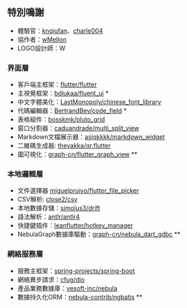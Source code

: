
## 特別鳴謝

- 體驗官：[knqiufan](https://github.com/knqiufan)、[charle004](https://github.com/charle004)
- 協作者：[wMellon](https://github.com/wMellon)
- LOGO設計師：W

### 界面層
- 客戶端主框架：[flutter/flutter](https://github.com/flutter/flutter)
- 主視覺框架：[bdlukaa/fluent_ui](https://github.com/bdlukaa/fluent_ui) \* 
- 中文字體美化：[LastMonopoly/chinese_font_library](https://github.com/LastMonopoly/chinese_font_library)
- 代碼編輯器：[BertrandBev/code_field](https://github.com/BertrandBev/code_field) \* 
- 表格組件：[bosskmk/pluto_grid](https://github.com/bosskmk/pluto_grid)
- 窗口分割器：[caduandrade/multi_split_view](https://github.com/caduandrade/multi_split_view)
- Markdown文檔展示器：[asjqkkkk/markdown_widget](https://github.com/asjqkkkk/markdown_widget)
- 二維碼生成器: [theyakka/qr.flutter](https://github.com/theyakka/qr.flutter)
- 圖可視化：[graph-cn/flutter_graph_view](https://github.com/graph-cn/flutter_graph_view) \*\* 

### 本地邏輯層
- 文件選擇器 [miguelpruivo/flutter_file_picker](https://github.com/miguelpruivo/flutter_file_picker)
- CSV解析: [close2/csv](https://github.com/close2/csv)
- 本地數據存儲：[simolus3/drift](https://github.com/simolus3/drift)
- 語法解析：[antlr/antlr4](https://github.com/antlr/antlr4)
- 快捷鍵插件：[leanflutter/hotkey_manager](https://github.com/leanflutter/hotkey_manager)
- NebulaGraph數據庫驅動：[graph-cn/nebula_dart_gdbc](https://github.com/graph-cn/nebula_dart_gdbc) \*\* 

### 網絡服務層
- 服務主框架：[spring-projects/spring-boot](https://github.com/spring-projects/spring-boot)
- 網絡異步請求：[cfug/dio](https://github.com/cfug/dio)
- 產品業務數據庫：[vesoft-inc/nebula](https://github.com/vesoft-inc/nebula)
- 數據持久化ORM：[nebula-contrib/ngbatis](https://github.com/nebula-contrib/ngbatis) \*\*